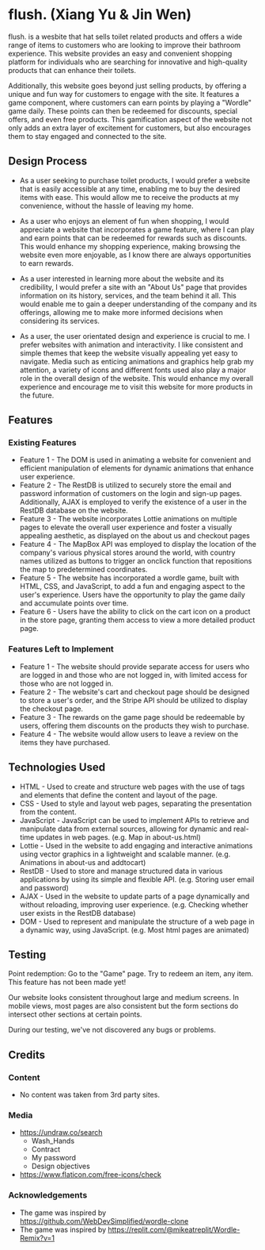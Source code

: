 # flush. (Xiang Yu & Jin Wen)
flush. is a wesbite that hat sells toilet related products and offers a wide range of items to customers who are looking to improve their bathroom experience. This website provides an easy and convenient shopping platform for individuals who are searching for innovative and high-quality products that can enhance their toilets. 

Additionally, this website goes beyond just selling products, by offering a unique and fun way for customers to engage with the site. It features a game component, where customers can earn points by playing a "Wordle" game daily. These points can then be redeemed for discounts, special offers, and even free products. This gamification aspect of the website not only adds an extra layer of excitement for customers, but also encourages them to stay engaged and connected to the site.
## Design Process
* As a user seeking to purchase toilet products, I would prefer a website that is easily accessible at any time, enabling me to buy the desired items with ease. This would allow me to receive the products at my convenience, without the hassle of leaving my home.

* As a user who enjoys an element of fun when shopping, I would appreciate a website that incorporates a game feature, where I can play and earn points that can be redeemed for rewards such as discounts. This would enhance my shopping experience, making browsing the website even more enjoyable, as I know there are always opportunities to earn rewards.

* As a user interested in learning more about the website and its credibility, I would prefer a site with an "About Us" page that provides information on its history, services, and the team behind it all. This would enable me to gain a deeper understanding of the company and its offerings, allowing me to make more informed decisions when considering its services.

* As a user, the user orientated design and experience is crucial to me. I prefer websites with animation and interactivity. I like consistent and simple themes that keep the website visually appealing yet easy to navigate. Media such as enticing animations and graphics help grab my attention, a variety of icons and different fonts used also play a major role in the overall design of the website. This would enhance my overall experience and encourage me to visit this website for more products in the future.

## Features

### Existing Features
* Feature 1 - The DOM is used in animating a website for convenient and efficient manipulation of elements for dynamic animations that enhance user experience.
* Feature 2 - The RestDB is utilized to securely store the email and password information of customers on the login and sign-up pages. Additionally, AJAX is employed to verify the existence of a user in the RestDB database on the website.
* Feature 3 - The website incorporates Lottie animations on multiple pages to elevate the overall user experience and foster a visually appealing aesthetic, as displayed on the about us and checkout pages
* Feature 4 - The MapBox API was employed to display the location of the company's various physical stores around the world, with country names utilized as buttons to trigger an onclick function that repositions the map to predetermined coordinates.
* Feature 5 - The website has incorporated a wordle game, built with HTML, CSS, and JavaScript, to add a fun and engaging aspect to the user's experience. Users have the opportunity to play the game daily and accumulate points over time.
* Feature 6 - Users have the ability to click on the cart icon on a product in the store page, granting them access to view a more detailed product page.

### Features Left to Implement
* Feature 1 - The website should provide separate access for users who are logged in and those who are not logged in, with limited access for those who are not logged in.
* Feature 2 - The website's cart and checkout page should be designed to store a user's order, and the Stripe API should be utilized to display the checkout page.
* Feature 3 - The rewards on the game page should be redeemable by users, offering them discounts on the products they wish to purchase.
* Feature 4 - The website would allow users to leave a review on the items they have purchased.

## Technologies Used
* HTML - Used to create and structure web pages with the use of tags and elements that define the content and layout of the page.
* CSS - Used to style and layout web pages, separating the presentation from the content.
* JavaScript - JavaScript can be used to implement APIs to retrieve and manipulate data from external sources, allowing for dynamic and real-time updates in web pages. (e.g. Map in about-us.html)
* Lottie - Used in the website to add engaging and interactive animations using vector graphics in a lightweight and scalable manner. (e.g. Animations in about-us and addtocart)
* RestDB - Used to store and manage structured data in various applications by using its simple and flexible API. (e.g. Storing user email and password)
* AJAX - Used in the website to update parts of a page dynamically and without reloading, improving user experience. (e.g. Checking whether user exists in the RestDB database)
* DOM - Used to represent and manipulate the structure of a web page in a dynamic way, using JavaScript. (e.g. Most html pages are animated)

## Testing
Point redemption: Go to the "Game" page. Try to redeem an item, any item. This feature has not been made yet!

Our website looks consistent throughout large and medium screens. In mobile views, most pages are also consistent but the form sections do intersect other sections at certain points.

During our testing, we've not discovered any bugs or problems.


## Credits

### Content
* No content was taken from 3rd party sites.
### Media
*  https://undraw.co/search
   * Wash_Hands
   * Contract
   * My password
   * Design objectives
*  https://www.flaticon.com/free-icons/check
### Acknowledgements
* The game was inspired by https://github.com/WebDevSimplified/wordle-clone
* The game was inspired by https://replit.com/@mikeatreplit/Wordle-Remix?v=1

